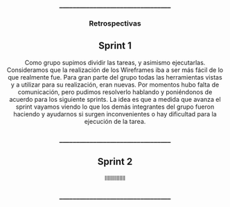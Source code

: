 <h3 align="center">_________________________________</h3>

<h3 align="center">Retrospectivas</h3>

<h2 align="center">Sprint 1</h2>

<p align=center>Como grupo supimos dividir las tareas, y asimismo ejecutarlas. Consideramos que la realización de los Wireframes iba a ser más fácil de lo que realmente fue. Para gran parte del grupo todas las herramientas vistas y a utilizar para su realización, eran nuevas. Por momentos hubo falta de comunicación, pero pudimos resolverlo hablando y poniéndonos de acuerdo para los siguiente sprints. La idea es que a medida que avanza el sprint vayamos viendo lo que los demás integrantes del grupo fueron haciendo y ayudarnos si surgen inconvenientes o hay dificultad para la ejecución de la tarea. </p>

<h3 align="center">_________________________________</h3>

<h2 align="center">Sprint 2</h2>

<p align=center>  
llllllllllllll
</p>

<h3 align="center">_________________________________</h3>